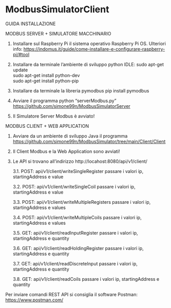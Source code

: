 # ModbusSimulatorClient

GUIDA INSTALLAZIONE

MODBUS SERVER + SIMULATORE MACCHINARIO
1.	Installare sul Raspberry Pi il sistema operativo Raspberry Pi OS.
Ulteriori info: https://indomus.it/guide/come-installare-e-configurare-raspberry-pi/#tool

2.	Installare da terminale l’ambiente di sviluppo python IDLE:
sudo apt-get update  
sudo apt-get install python-dev  
sudo apt-get install python-pip  

3.	Installare da terminale la libreria pymodbus
pip install pymodbus

4.	Avviare il programma python “serverModbus.py” https://github.com/simone99n/ModbusSimulatorServer

5.	Il Simulatore Server Modbus è avviato!

MODBUS CLIENT + WEB APPLICATION
1.	Avviare da un ambiente di sviluppo Java il programma https://github.com/simone99n/ModbusSimulator/tree/main/Client/Client

2.	Il Client Modbus e la Web Application sono avviati!

3.	Le  API si trovano all’indirizzo http://locahost:8080/api/v1/client/

      3.1.	POST: api/v1/client/writeSingleRegister passare i valori ip, startingAddress e value

      3.2.	POST: api/v1/client/writeSingleCoil passare i valori ip, startingAddress e value

      3.3.	POST: api/v1/client/writeMultipleRegisters passare i valori ip, startingAddress e values

      3.4.	POST: api/v1/client/writeMultipleCoils passare i valori ip, startingAddress e values

      3.5.	GET:   api/v1/client/readInputRegister passare i valori  ip, startingAddress e quantity

      3.6.	GET:   api/v1/client/readHoldingRegister passare i valori  ip, startingAddress e quantity

      3.7.	GET:   api/v1/client/readDiscreteInput passare i valori  ip, startingAddress e quantity

      3.8.	GET:   api/v1/client/readCoils passare i valori  ip, startingAddress e quantity



Per inviare comandi REST API si consiglia il software Postman: https://www.postman.com/
